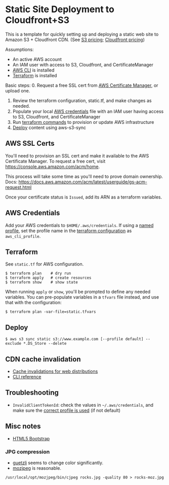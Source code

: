 # Static Site Deployment to Cloudfront+S3

This is a template for quickly setting up and deploying a static web site to Amazon S3 + Cloudfront CDN. (See [S3 pricing](https://aws.amazon.com/s3/pricing/); [Cloudfront pricing](https://aws.amazon.com/cloudfront/pricing/))

Assumptions:
- An active AWS account
- An IAM user with access to S3, Cloudfront, and CertificateManager
- [AWS CLI](http://docs.aws.amazon.com/cli/latest/userguide/installing.html) is installed
- [Terraform](https://www.terraform.io/intro/getting-started/install.html) is installed

Basic steps:
0. Request a free SSL cert from [AWS Certificate Manager](https://console.aws.amazon.com/acm/home), or upload one.
1. Review the terraform configuration, static.tf, and make changes as needed.
2. Populate your local [AWS credentials](#aws-credentials) file with an IAM user having access to S3, Cloudfront, and CertificateManager
3. Run [terraform commands](#terraform) to provision or update AWS infrastructure
4. [Deploy](#deploy) content using aws-s3-sync

## AWS SSL Certs

You'll need to provision an SSL cert and make it available to the AWS
Certificate Manager. To request a free cert, visit https://console.aws.amazon.com/acm/home.

This process will take some time as you'll need to prove domain ownership.
Docs: https://docs.aws.amazon.com/acm/latest/userguide/gs-acm-request.html

Once your certificate status is `Issued`, add its ARN as a terraform variables.

## AWS Credentials

Add your AWS credentials to `$HOME/.aws/credentials`. If using a [named profile](), set the profile name in the [terraform configuration](./static.tf) as `aws_cli_profile`.

## Terraform

See `static.tf` for AWS configuration.

```
$ terraform plan    # dry run
$ terraform apply   # create resources
$ terraform show    # show state
```

When running `apply` or `show`, you'll be prompted to define any needed variables. You can pre-populate variables in a `tfvars` file instead, and use that with the configuration:

```
$ terraform plan -var-file=static.tfvars
```

## Deploy

```
$ aws s3 sync static s3://www.example.com [--profile default] --exclude *.DS_Store --delete
```

## CDN cache invalidation

- [Cache invalidations for web distributions](http://docs.aws.amazon.com/AmazonCloudFront/latest/DeveloperGuide/Invalidation.html)
- [CLI reference](http://docs.aws.amazon.com/cli/latest/reference/cloudfront/create-invalidation.html)

## Troubleshooting

- `InvalidClientTokenId`: check the values in `~/.aws/credentials`, and make sure the [correct profile is used](#aws-credentials) (if not default)

## Misc notes

- [HTML5 Bootstrap](http://www.initializr.com)

### JPG compression

- [guetzli](https://github.com/google/guetzli) seems to change color significantly.
- [mozjpeg](https://hacks.mozilla.org/2014/08/using-mozjpeg-to-create-efficient-jpegs/) is reasonable.

```
/usr/local/opt/mozjpeg/bin/cjpeg rocks.jpg -quality 80 > rocks-moz.jpg
```

